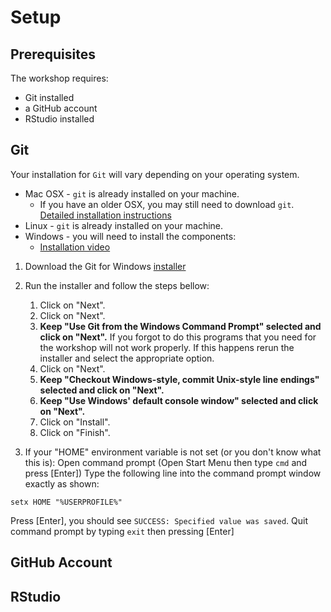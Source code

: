 # Setup

## Prerequisites
The workshop requires:
- Git installed
- a GitHub account
- RStudio installed

## Git
Your installation for `Git` will vary depending on your operating system.

- Mac OSX - `git` is already installed on your machine.
    - If you have an older OSX, you may still need to download `git`. [Detailed installation instructions](https://carpentry.github.io/workshop-template/#git)
- Linux - `git` is already installed on your machine.
- Windows - you will need to install the components:
    - [Installation video](https://www.youtube.com/watch?v=339AEqk9c-8)


1. Download the Git for Windows [installer](https://git-for-windows.github.io/)
1. Run the installer and follow the steps bellow:
    1. Click on "Next".
    1. Click on "Next".
    1. **Keep "Use Git from the Windows Command Prompt" selected and click on "Next".** If you forgot to do this programs that you need for the workshop will not work properly. If this happens rerun the installer and select the appropriate option.
    1. Click on "Next".
    1. **Keep "Checkout Windows-style, commit Unix-style line endings" selected and click on "Next".**
    1. **Keep "Use Windows' default console window" selected and click on "Next".**
    1. Click on "Install".
    1. Click on "Finish".

1. If your "HOME" environment variable is not set (or you don't know what this is):
Open command prompt (Open Start Menu then type `cmd` and press [Enter])
Type the following line into the command prompt window exactly as shown:

`setx HOME "%USERPROFILE%"`

Press [Enter], you should see `SUCCESS: Specified value was saved`.
Quit command prompt by typing `exit` then pressing [Enter]

## GitHub Account

## RStudio
